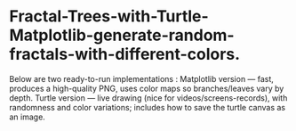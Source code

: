 # Fractal-Trees-with-Turtle-Matplotlib-generate-random-fractals-with-different-colors.
Below are two ready-to-run implementations :  Matplotlib version — fast, produces a high-quality PNG, uses color maps so branches/leaves vary by depth.  Turtle version — live drawing (nice for videos/screens-records), with randomness and color variations; includes how to save the turtle canvas as an image.

